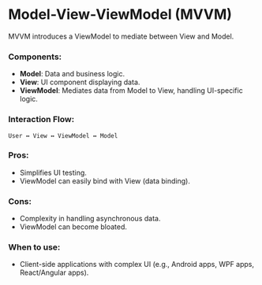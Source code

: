 # Model-View-ViewModel (MVVM)

MVVM introduces a ViewModel to mediate between View and Model.

### Components:

- **Model**: Data and business logic.
- **View**: UI component displaying data.
- **ViewModel**: Mediates data from Model to View, handling UI-specific logic.

### Interaction Flow:

```
User ↔ View ↔ ViewModel ↔ Model
```

### Pros:

- Simplifies UI testing.
- ViewModel can easily bind with View (data binding).

### Cons:

- Complexity in handling asynchronous data.
- ViewModel can become bloated.

### When to use:

- Client-side applications with complex UI (e.g., Android apps, WPF apps, React/Angular apps).

